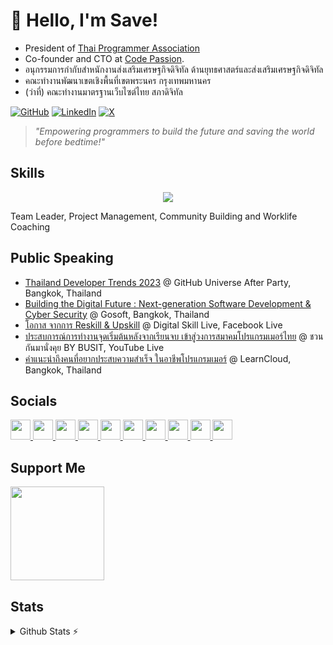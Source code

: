 # 👋 Hello, I'm Save!  
- President of [Thai Programmer Association](https://thaiprogrammer.org) 
- Co-founder and CTO at [Code Passion](https://codepassion.co).
- อนุกรรมการกำกับสำหนักงานส่งเสริมเศรษฐกิจดิจิทัล ด้านยุทธศาสตร์และส่งเสริมเศรษฐกิจดิจิทัล
- คณะทำงานพัฒนาเขตเชิงพื้นที่เขตพระนคร กรุงเทพมหานคร
- (ว่าที่) คณะทำงานมาตรฐานเว็บไซต์ไทย สภาดิจิทัล

[![GitHub](https://img.shields.io/badge/GitHub-%40savepong-239a3b.svg)](https://github.com/savepong)
[![LinkedIn](https://img.shields.io/badge/Linked-in-0c66c3.svg)](https://www.linkedin.com/in/savepong/)
[![X](https://img.shields.io/badge/X-%40savepong-222222.svg)](https://x.com/savepong)

> *"Empowering programmers to build the future and saving the world before bedtime!"*  

## Skills  
<p align=center>
  <a href="https://skillicons.dev">
    <img src="https://skillicons.dev/icons?i=github,gitlab,stackoverflow,typescript,nodejs,react,nextjs,vue,nuxtjs,svelte,astro,gatsby,angular,lit,bun,laravel,tailwind,postgresql,firebase,docker,cloudflare,aws,gcp,jenkins,supabase,vercel,vite,grafana,apple,notion" />
  </a>
</p>
Team Leader, Project Management, Community Building and Worklife Coaching

## Public Speaking

* [Thailand Developer Trends 2023](https://www.youtube.com/watch?v=8z7vxFGR8JM) @ GitHub Universe After Party, Bangkok, Thailand
* [Building the Digital Future : Next-generation Software Development & Cyber Security](https://www.facebook.com/gosoftCPALL/videos/2378425449159099/) @ Gosoft, Bangkok, Thailand
* [โอกาส จากการ Reskill & Upskill](https://www.facebook.com/ThaiProgrammerSociety/videos/1512297882918033) @ Digital Skill Live, Facebook Live
* [ประสบการณ์การทำงานจุดเริ่มต้นหลังจากเรียนจบ เข้าสู่วงการสมาคมโปรแกรมเมอร์ไทย](https://www.youtube.com/watch?v=ThccXGKhqXE) @ ชวนกันมานั่งคุย BY BUSIT, YouTube Live
* [คำแนะนำถึงคนที่อยากประสบความสำเร็จ ในอาชีพโปรแกรมเมอร์](https://www.facebook.com/watch/?v=8763738560390441) @ LearnCloud, Bangkok, Thailand

## Socials

<p align="left"> <a href="https://www.codepen.io/savepong" target="_blank" rel="noreferrer"> <picture> <source media="(prefers-color-scheme: dark)" srcset="https://raw.githubusercontent.com/danielcranney/readme-generator/main/public/icons/socials/codepen-dark.svg" /> <source media="(prefers-color-scheme: light)" srcset="https://raw.githubusercontent.com/danielcranney/readme-generator/main/public/icons/socials/codepen.svg" /> <img src="https://raw.githubusercontent.com/danielcranney/readme-generator/main/public/icons/socials/codepen.svg" width="32" height="32" /> </picture> </a> <a href="https://www.dev.to/savepong" target="_blank" rel="noreferrer"> <picture> <source media="(prefers-color-scheme: dark)" srcset="https://raw.githubusercontent.com/danielcranney/readme-generator/main/public/icons/socials/devdotto-dark.svg" /> <source media="(prefers-color-scheme: light)" srcset="https://raw.githubusercontent.com/danielcranney/readme-generator/main/public/icons/socials/devdotto.svg" /> <img src="https://raw.githubusercontent.com/danielcranney/readme-generator/main/public/icons/socials/devdotto.svg" width="32" height="32" /> </picture> </a> <a href="https://discord.com/users/savepong" target="_blank" rel="noreferrer"> <picture> <source media="(prefers-color-scheme: dark)" srcset="https://raw.githubusercontent.com/danielcranney/readme-generator/main/public/icons/socials/discord-dark.svg" /> <source media="(prefers-color-scheme: light)" srcset="https://raw.githubusercontent.com/danielcranney/readme-generator/main/public/icons/socials/discord.svg" /> <img src="https://raw.githubusercontent.com/danielcranney/readme-generator/main/public/icons/socials/discord.svg" width="32" height="32" /> </picture> </a> <a href="https://www.github.com/savepong" target="_blank" rel="noreferrer"> <picture> <source media="(prefers-color-scheme: dark)" srcset="https://raw.githubusercontent.com/danielcranney/readme-generator/main/public/icons/socials/github-dark.svg" /> <source media="(prefers-color-scheme: light)" srcset="https://raw.githubusercontent.com/danielcranney/readme-generator/main/public/icons/socials/github.svg" /> <img src="https://raw.githubusercontent.com/danielcranney/readme-generator/main/public/icons/socials/github.svg" width="32" height="32" /> </picture> </a> <a href="http://www.instagram.com/savepong" target="_blank" rel="noreferrer"> <picture> <source media="(prefers-color-scheme: dark)" srcset="https://raw.githubusercontent.com/danielcranney/readme-generator/main/public/icons/socials/instagram-dark.svg" /> <source media="(prefers-color-scheme: light)" srcset="https://raw.githubusercontent.com/danielcranney/readme-generator/main/public/icons/socials/instagram.svg" /> <img src="https://raw.githubusercontent.com/danielcranney/readme-generator/main/public/icons/socials/instagram.svg" width="32" height="32" /> </picture> </a> <a href="https://www.linkedin.com/in/savepong" target="_blank" rel="noreferrer"> <picture> <source media="(prefers-color-scheme: dark)" srcset="https://raw.githubusercontent.com/danielcranney/readme-generator/main/public/icons/socials/linkedin-dark.svg" /> <source media="(prefers-color-scheme: light)" srcset="https://raw.githubusercontent.com/danielcranney/readme-generator/main/public/icons/socials/linkedin.svg" /> <img src="https://raw.githubusercontent.com/danielcranney/readme-generator/main/public/icons/socials/linkedin.svg" width="32" height="32" /> </picture> </a> <a href="http://www.medium.com/savepong" target="_blank" rel="noreferrer"> <picture> <source media="(prefers-color-scheme: dark)" srcset="https://raw.githubusercontent.com/danielcranney/readme-generator/main/public/icons/socials/medium-dark.svg" /> <source media="(prefers-color-scheme: light)" srcset="https://raw.githubusercontent.com/danielcranney/readme-generator/main/public/icons/socials/medium.svg" /> <img src="https://raw.githubusercontent.com/danielcranney/readme-generator/main/public/icons/socials/medium.svg" width="32" height="32" /> </picture> </a> <a href="https://www.x.com/savepong" target="_blank" rel="noreferrer"> <picture> <source media="(prefers-color-scheme: dark)" srcset="https://raw.githubusercontent.com/danielcranney/readme-generator/main/public/icons/socials/twitter-dark.svg" /> <source media="(prefers-color-scheme: light)" srcset="https://raw.githubusercontent.com/danielcranney/readme-generator/main/public/icons/socials/twitter.svg" /> <img src="https://raw.githubusercontent.com/danielcranney/readme-generator/main/public/icons/socials/twitter.svg" width="32" height="32" /> </picture> </a> <a href="https://www.youtube.com/@savepong" target="_blank" rel="noreferrer"> <picture> <source media="(prefers-color-scheme: dark)" srcset="https://raw.githubusercontent.com/danielcranney/readme-generator/main/public/icons/socials/youtube-dark.svg" /> <source media="(prefers-color-scheme: light)" srcset="https://raw.githubusercontent.com/danielcranney/readme-generator/main/public/icons/socials/youtube.svg" /> <img src="https://raw.githubusercontent.com/danielcranney/readme-generator/main/public/icons/socials/youtube.svg" width="32" height="32" /> </picture> </a> <a href="https://www.threads.net/@savepong" target="_blank" rel="noreferrer"> <picture> <source media="(prefers-color-scheme: dark)" srcset="https://raw.githubusercontent.com/danielcranney/readme-generator/main/public/icons/socials/threads-dark.svg" /> <source media="(prefers-color-scheme: light)" srcset="https://raw.githubusercontent.com/danielcranney/readme-generator/main/public/icons/socials/threads.svg" /> <img src="https://raw.githubusercontent.com/danielcranney/readme-generator/main/public/icons/socials/threads.svg" width="32" height="32" /> </picture> </a></p>

## Support Me
<a href="https://www.ko-fi.com/savepong"><img src="https://storage.ko-fi.com/cdn/kofi2.png?v=3" width="150"/></a>

## Stats
<details>
  <summary>Github Stats ⚡</summary>
  <br/>

  [![](https://komarev.com/ghpvc/?username=savepong&color=blue&label=Profile%20Views)](https://github.com/savepong)
  [![](https://img.shields.io/github/followers/savepong?label=GitHub%20Followers)](https://github.com/savepong)

<a href="http://www.github.com/savepong"><img src="https://github-readme-stats.vercel.app/api?username=savepong&show_icons=true&hide=&count_private=true&title_color=0891b2&text_color=ffffff&icon_color=0891b2&bg_color=1c1917&hide_border=true&show_icons=true" alt="savepong's GitHub stats" /></a>

<a href="http://www.github.com/savepong"><img src="https://github-readme-streak-stats.herokuapp.com/?user=savepong&stroke=ffffff&background=1c1917&ring=0891b2&fire=0891b2&currStreakNum=ffffff&currStreakLabel=0891b2&sideNums=ffffff&sideLabels=ffffff&dates=ffffff&hide_border=true" /></a>

<a href="https://github.com/savepong" align="left"><img src="https://github-readme-stats.vercel.app/api/top-langs/?username=savepong&langs_count=10&title_color=0891b2&text_color=ffffff&icon_color=0891b2&bg_color=1c1917&hide_border=true&locale=en&custom_title=Top%20%Languages" alt="Top Languages" /></a>

<!--START_SECTION:waka-->
![Code Time](http://img.shields.io/badge/Code%20Time-1%2C970%20hrs%202%20mins-blue)

![Lines of code](https://img.shields.io/badge/From%20Hello%20World%20I%27ve%20Written-99.0%20million%20lines%20of%20code-blue)

**🐱 My GitHub Data** 

> 📦 1.6 MB Used in GitHub's Storage 
 > 
> 🏆 1,823 Contributions in the Year 2025
 > 
> 💼 Opted to Hire
 > 
> 📜 253 Public Repositories 
 > 
> 🔑 78 Private Repositories 
 > 
**I'm a Night 🦉** 

```text
🌞 Morning                9236 commits        ███░░░░░░░░░░░░░░░░░░░░░░   13.60 % 
🌆 Daytime                22695 commits       ████████░░░░░░░░░░░░░░░░░   33.41 % 
🌃 Evening                28260 commits       ██████████░░░░░░░░░░░░░░░   41.60 % 
🌙 Night                  7738 commits        ███░░░░░░░░░░░░░░░░░░░░░░   11.39 % 
```


📊 **This Week I Spent My Time On** 

```text
💬 Programming Languages: 
TypeScript               45 mins             ████████████░░░░░░░░░░░░░   48.64 % 
YAML                     27 mins             ███████░░░░░░░░░░░░░░░░░░   29.29 % 
Other                    9 mins              ███░░░░░░░░░░░░░░░░░░░░░░   10.58 % 
JSON                     9 mins              ███░░░░░░░░░░░░░░░░░░░░░░   10.31 % 
Bash                     0 secs              ░░░░░░░░░░░░░░░░░░░░░░░░░   00.84 % 
```

**I Mostly Code in TypeScript** 

```text
TypeScript               60 repos            ███████░░░░░░░░░░░░░░░░░░   28.44 % 
JavaScript               53 repos            ██████░░░░░░░░░░░░░░░░░░░   25.12 % 
Vue                      12 repos            █░░░░░░░░░░░░░░░░░░░░░░░░   05.69 % 
CSS                      11 repos            █░░░░░░░░░░░░░░░░░░░░░░░░   05.21 % 
Dart                     5 repos             █░░░░░░░░░░░░░░░░░░░░░░░░   02.37 % 
```




 Last Updated on 08/08/2025 17:30:02 UTC
<!--END_SECTION:waka-->
</details>

<!--
## Sponsor Me
<a href='https://ko-fi.com/savepong' target='_blank'><img height='35' style='border:0px;height:46px;' src='https://az743702.vo.msecnd.net/cdn/kofi3.png?v=0' border='0' alt='Buy Me a Coffee at ko-fi.com' /></a> 
-->
